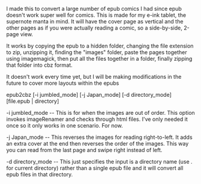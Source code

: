 I made this to convert a large number of epub comics I had since epub doesn't work super well for comics.
This is made for my e-ink tablet, the supernote manta in mind. It will have the cover page as vertical 
and the other pages as if you were actually reading a comic, so a side-by-side, 2-page view. 

It works by copying the epub to a hidden folder, changing the file extension to zip, unzipping it, finding
the "images" folder, paste the pages together using imagemagick, then put all the files together in a folder,
finally zipping that folder into cbz format.

It doesn't work every time yet, but I will be making modifications in the future to cover more layouts within
the epubs

epub2cbz [-i jumbled_mode] [-j Japan_mode] [-d directory_mode] [file.epub | directory]

-i jumbled_mode   -- This is for when the images are out of order. This option invokes imageRenamer and checks through 
                     html files. I've only needed it once so it only works in one scenario. For now.

-j Japan_mode     -- This reverses the images for reading right-to-left. It adds an extra cover at the end then
                     reverses the order of the images. This way you can read from the last page and swipe right 
                     instead of left.

-d directory_mode -- This just specifies the input is a directory name (use . for current directory) rather than a
                     single epub file and it will convert all epub files in that directory.
